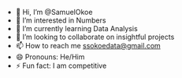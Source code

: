 - 👋 Hi, I’m @SamuelOkoe
- 👀 I’m interested in Numbers
- 🌱 I’m currently learning Data Analysis
- 💞️ I’m looking to collaborate on insightful projects
- 📫 How to reach me ssokoedata@gmail.com
- 😄 Pronouns: He/Him
- ⚡ Fun fact: I am competitive 

<!---
SamuelOkoe/SamuelOkoe is a ✨ special ✨ repository because its `README.md` (this file) appears on your GitHub profile.
You can click the Preview link to take a look at your changes.
--->
